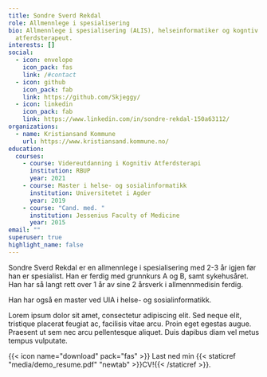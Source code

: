 ```yaml
---
title: Sondre Sverd Rekdal
role: Allmennlege i spesialisering
bio: Allmennlege i spesialisering (ALIS), helseinformatiker og kogntiv
  atferdsterapeut.
interests: []
social:
  - icon: envelope
    icon_pack: fas
    link: /#contact
  - icon: github
    icon_pack: fab
    link: https://github.com/Skjeggy/
  - icon: linkedin
    icon_pack: fab
    link: https://www.linkedin.com/in/sondre-rekdal-150a63112/
organizations:
  - name: Kristiansand Kommune
    url: https://www.kristiansand.kommune.no/
education:
  courses:
    - course: Videreutdanning i Kognitiv Atferdsterapi
      institution: RBUP
      year: 2021
    - course: Master i helse- og sosialinformatikk
      institution: Universitetet i Agder
      year: 2019
    - course: "Cand. med. "
      institution: Jessenius Faculty of Medicine
      year: 2015
email: ""
superuser: true
highlight_name: false
---
```

Sondre Sverd Rekdal er en allmennlege i spesialisering med 2-3 år igjen før han er spesialist. Han er ferdig med grunnkurs A og B, samt sykehusåret. Han har så langt rett over 1 år av sine 2 årsverk i allmennmedisin ferdig. 

Han har også en master ved UIA i helse- og sosialinformatikk. 

Lorem ipsum dolor sit amet, consectetur adipiscing elit. Sed neque elit, tristique placerat feugiat ac, facilisis vitae arcu. Proin eget egestas augue. Praesent ut sem nec arcu pellentesque aliquet. Duis dapibus diam vel metus tempus vulputate.

{{< icon name="download" pack="fas" >}} Last ned min {{< staticref "media/demo_resume.pdf" "newtab" >}}CV!{{< /staticref >}}.